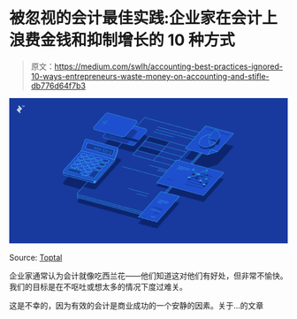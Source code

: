 # 被忽视的会计最佳实践:企业家在会计上浪费金钱和抑制增长的 10 种方式

> 原文：<https://medium.com/swlh/accounting-best-practices-ignored-10-ways-entrepreneurs-waste-money-on-accounting-and-stifle-db776d64f7b3>

![](img/0070c4b30ffd2d8400fada0dd08fe546.png)

Source: [Toptal](https://www.toptal.com/finance/interim-cfos/accounting-best-practices-ignored)

企业家通常认为会计就像吃西兰花——他们知道这对他们有好处，但非常不愉快。我们的目标是在不呕吐或想太多的情况下度过难关。

这是不幸的，因为有效的会计是商业成功的一个安静的因素。关于…的文章